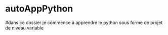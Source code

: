 # autoAppPython

#dans ce dossier je commence à apprendre le python sous forme de projet de niveau variable 
